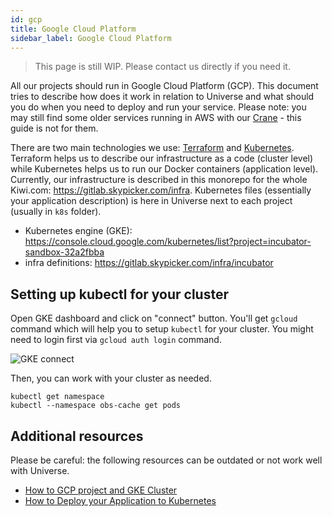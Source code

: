 ```yaml
---
id: gcp
title: Google Cloud Platform
sidebar_label: Google Cloud Platform
---
```


> This page is still WIP. Please contact us directly if you need it.

All our projects should run in Google Cloud Platform (GCP). This document tries to describe how does it work in relation to Universe and what should you do when you need to deploy and run your service. Please note: you may still find some older services running in AWS with our [Crane](https://github.com/kiwicom/crane) - this guide is not for them.

There are two main technologies we use: [Terraform](https://www.terraform.io/) and [Kubernetes](https://kubernetes.io/). Terraform helps us to describe our infrastructure as a code (cluster level) while Kubernetes helps us to run our Docker containers (application level). Currently, our infrastructure is described in this monorepo for the whole Kiwi.com: https://gitlab.skypicker.com/infra. Kubernetes files (essentially your application description) is here in Universe next to each project (usually in `k8s` folder).

- Kubernetes engine (GKE): https://console.cloud.google.com/kubernetes/list?project=incubator-sandbox-32a2fbba
- infra definitions: https://gitlab.skypicker.com/infra/incubator

## Setting up kubectl for your cluster

Open GKE dashboard and click on "connect" button. You'll get `gcloud` command which will help you to setup `kubectl` for your cluster. You might need to login first via `gcloud auth login` command.

![GKE connect](assets/gke-connect.png)

Then, you can work with your cluster as needed.

```text
kubectl get namespace
kubectl --namespace obs-cache get pods
```

## Additional resources

Please be careful: the following resources can be outdated or not work well with Universe.

- [How to GCP project and GKE Cluster](https://kiwi.wiki/platform/wiki/#/how_to_guides/how_to_gcp_project_and_gke_cluster)
- [How to Deploy your Application to Kubernetes](https://kiwi.wiki/platform/wiki/#/how_to_guides/how_to_deploy_your_app_to_k8s)
